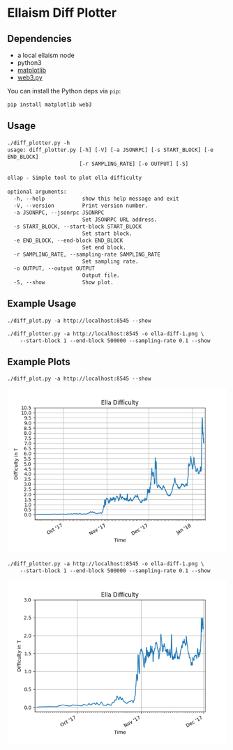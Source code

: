 # Ellaism Diff Plotter

## Dependencies

 * a local ellaism node
 * python3 
 * [matplotlib](https://github.com/matplotlib/matplotlib)
 * [web3.py](https://github.com/ethereum/web3.py)

You can install the Python deps via `pip`:

```
pip install matplotlib web3
```


## Usage
```
./diff_plotter.py -h
usage: diff_plotter.py [-h] [-V] [-a JSONRPC] [-s START_BLOCK] [-e END_BLOCK]
                       [-r SAMPLING_RATE] [-o OUTPUT] [-S]

ellap - Simple tool to plot ella difficulty

optional arguments:
  -h, --help            show this help message and exit
  -V, --version         Print version number.
  -a JSONRPC, --jsonrpc JSONRPC
                        Set JSONRPC URL address.
  -s START_BLOCK, --start-block START_BLOCK
                        Set start block.
  -e END_BLOCK, --end-block END_BLOCK
                        Set end block.
  -r SAMPLING_RATE, --sampling-rate SAMPLING_RATE
                        Set sampling rate.
  -o OUTPUT, --output OUTPUT
                        Output file.
  -S, --show            Show plot.

```

## Example Usage

```
./diff_plot.py -a http://localhost:8545 --show
```

```
./diff_plotter.py -a http://localhost:8545 -o ella-diff-1.png \ 
    --start-block 1 --end-block 500000 --sampling-rate 0.1 --show
```

## Example Plots

```
./diff_plot.py -a http://localhost:8545 --show
```

![](https://raw.githubusercontent.com/lexruee/ellaism-stuff/master/plotting/ella-diff1.png)


```
./diff_plotter.py -a http://localhost:8545 -o ella-diff-1.png \ 
    --start-block 1 --end-block 500000 --sampling-rate 0.1 --show
```

![](https://raw.githubusercontent.com/lexruee/ellaism-stuff/master/plotting/ella-diff2.png)



